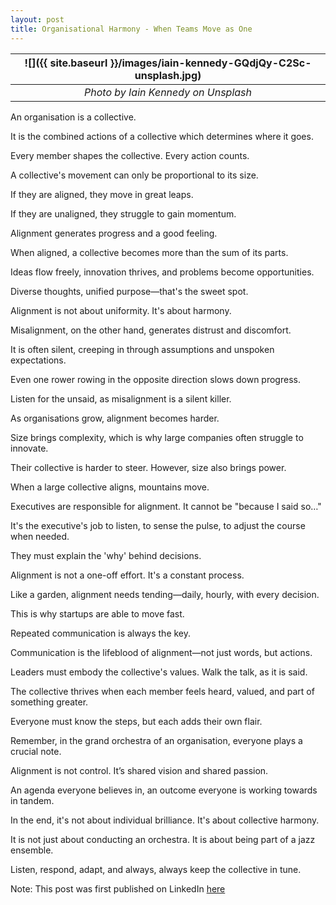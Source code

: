 ```yaml
---
layout: post
title: Organisational Harmony - When Teams Move as One
---
```


| ![]({{ site.baseurl }}/images/iain-kennedy-GQdjQy-C2Sc-unsplash.jpg) |
| :----------------------------------------------------------------------: |
|                 _Photo by Iain Kennedy on Unsplash_                  |

An organisation is a collective.

It is the combined actions of a collective which determines where it goes.

Every member shapes the collective. Every action counts.

A collective's movement can only be proportional to its size.

If they are aligned, they move in great leaps.

If they are unaligned, they struggle to gain momentum.

Alignment generates progress and a good feeling.

When aligned, a collective becomes more than the sum of its parts.

Ideas flow freely, innovation thrives, and problems become opportunities.

Diverse thoughts, unified purpose—that's the sweet spot.

Alignment is not about uniformity. It's about harmony.

Misalignment, on the other hand, generates distrust and discomfort.

It is often silent, creeping in through assumptions and unspoken expectations.

Even one rower rowing in the opposite direction slows down progress.

Listen for the unsaid, as misalignment is a silent killer.

As organisations grow, alignment becomes harder.

Size brings complexity, which is why large companies often struggle to innovate.

Their collective is harder to steer. However, size also brings power.

When a large collective aligns, mountains move.

Executives are responsible for alignment. It cannot be "because I said so…"

It's the executive's job to listen, to sense the pulse, to adjust the course when needed.

They must explain the 'why' behind decisions.

Alignment is not a one-off effort. It's a constant process.

Like a garden, alignment needs tending—daily, hourly, with every decision.

This is why startups are able to move fast.

Repeated communication is always the key.

Communication is the lifeblood of alignment—not just words, but actions.

Leaders must embody the collective's values. Walk the talk, as it is said.

The collective thrives when each member feels heard, valued, and part of something greater.

Everyone must know the steps, but each adds their own flair.

Remember, in the grand orchestra of an organisation, everyone plays a crucial note.

Alignment is not control. It’s shared vision and shared passion.

An agenda everyone believes in, an outcome everyone is working towards in tandem.

In the end, it's not about individual brilliance. It's about collective harmony.

It is not just about conducting an orchestra. It is about being part of a jazz ensemble.

Listen, respond, adapt, and always, always keep the collective in tune.


Note: This post was first published on LinkedIn [here](https://www.linkedin.com/pulse/organisational-harmony-when-teams-move-one-mohit-mehta-zb8ie/)

